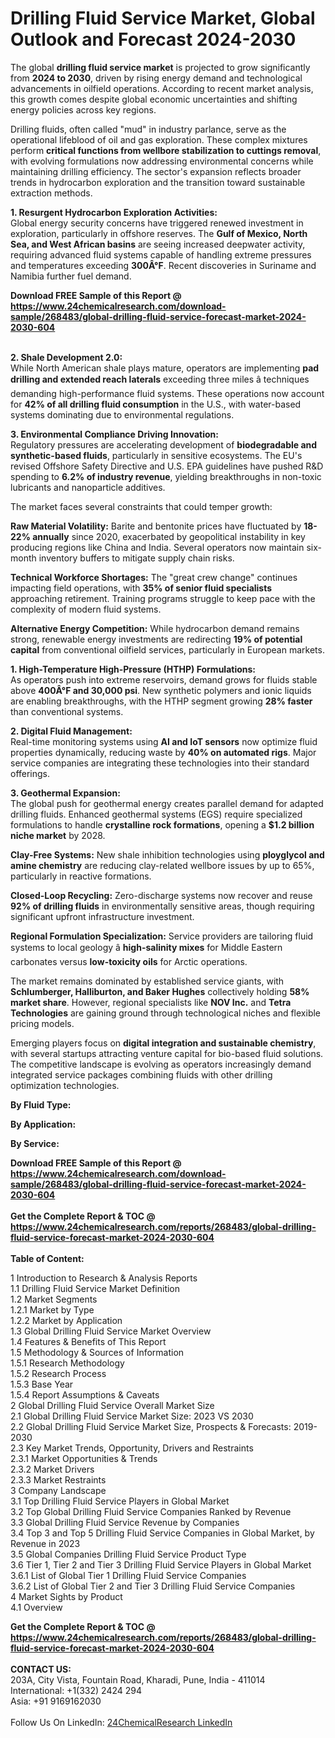 <h1>Drilling Fluid Service Market, Global Outlook and Forecast 2024-2030</h1><p>The global <strong>drilling fluid service market</strong> is projected to grow significantly from <strong>2024 to 2030</strong>, driven by rising energy demand and technological advancements in oilfield operations. According to recent market analysis, this growth comes despite global economic uncertainties and shifting energy policies across key regions.</p><p>Drilling fluids, often called "mud" in industry parlance, serve as the operational lifeblood of oil and gas exploration. These complex mixtures perform <strong>critical functions from wellbore stabilization to cuttings removal</strong>, with evolving formulations now addressing environmental concerns while maintaining drilling efficiency. The sector's expansion reflects broader trends in hydrocarbon exploration and the transition toward sustainable extraction methods.</p><p><strong>1. Resurgent Hydrocarbon Exploration Activities:</strong><br>
Global energy security concerns have triggered renewed investment in exploration, particularly in offshore reserves. The <strong>Gulf of Mexico, North Sea, and West African basins</strong> are seeing increased deepwater activity, requiring advanced fluid systems capable of handling extreme pressures and temperatures exceeding <strong>300Â°F</strong>. Recent discoveries in Suriname and Namibia further fuel demand.</p><div><b>Download FREE Sample of this Report @ 
            <a href="https://www.24chemicalresearch.com/download-sample/268483/global-drilling-fluid-service-forecast-market-2024-2030-604">
            https://www.24chemicalresearch.com/download-sample/268483/global-drilling-fluid-service-forecast-market-2024-2030-604</a></b></div><br><p><strong>2. Shale Development 2.0:</strong><br>
While North American shale plays mature, operators are implementing <strong>pad drilling and extended reach laterals</strong> exceeding three miles â techniques demanding high-performance fluid systems. These operations now account for <strong>42% of all drilling fluid consumption</strong> in the U.S., with water-based systems dominating due to environmental regulations.</p><p><strong>3. Environmental Compliance Driving Innovation:</strong><br>
Regulatory pressures are accelerating development of <strong>biodegradable and synthetic-based fluids</strong>, particularly in sensitive ecosystems. The EU's revised Offshore Safety Directive and U.S. EPA guidelines have pushed R&amp;D spending to <strong>6.2% of industry revenue</strong>, yielding breakthroughs in non-toxic lubricants and nanoparticle additives.</p><p>The market faces several constraints that could temper growth:</p><p><strong>Raw Material Volatility:</strong> Barite and bentonite prices have fluctuated by <strong>18-22% annually</strong> since 2020, exacerbated by geopolitical instability in key producing regions like China and India. Several operators now maintain six-month inventory buffers to mitigate supply chain risks.</p><p><strong>Technical Workforce Shortages:</strong> The "great crew change" continues impacting field operations, with <strong>35% of senior fluid specialists</strong> approaching retirement. Training programs struggle to keep pace with the complexity of modern fluid systems.</p><p><strong>Alternative Energy Competition:</strong> While hydrocarbon demand remains strong, renewable energy investments are redirecting <strong>19% of potential capital</strong> from conventional oilfield services, particularly in European markets.</p><p><strong>1. High-Temperature High-Pressure (HTHP) Formulations:</strong><br>
As operators push into extreme reservoirs, demand grows for fluids stable above <strong>400Â°F and 30,000 psi</strong>. New synthetic polymers and ionic liquids are enabling breakthroughs, with the HTHP segment growing <strong>28% faster</strong> than conventional systems.</p><p><strong>2. Digital Fluid Management:</strong><br>
Real-time monitoring systems using <strong>AI and IoT sensors</strong> now optimize fluid properties dynamically, reducing waste by <strong>40% on automated rigs</strong>. Major service companies are integrating these technologies into their standard offerings.</p><p><strong>3. Geothermal Expansion:</strong><br>
The global push for geothermal energy creates parallel demand for adapted drilling fluids. Enhanced geothermal systems (EGS) require specialized formulations to handle <strong>crystalline rock formations</strong>, opening a <strong>$1.2 billion niche market</strong> by 2028.</p><p><strong>Clay-Free Systems:</strong> New shale inhibition technologies using <strong>ployglycol and amine chemistry</strong> are reducing clay-related wellbore issues by up to 65%, particularly in reactive formations.</p><p><strong>Closed-Loop Recycling:</strong> Zero-discharge systems now recover and reuse <strong>92% of drilling fluids</strong> in environmentally sensitive areas, though requiring significant upfront infrastructure investment.</p><p><strong>Regional Formulation Specialization:</strong> Service providers are tailoring fluid systems to local geology â <strong>high-salinity mixes</strong> for Middle Eastern carbonates versus <strong>low-toxicity oils</strong> for Arctic operations.</p><p>The market remains dominated by established service giants, with <strong>Schlumberger, Halliburton, and Baker Hughes</strong> collectively holding <strong>58% market share</strong>. However, regional specialists like <strong>NOV Inc.</strong> and <strong>Tetra Technologies</strong> are gaining ground through technological niches and flexible pricing models.</p><p>Emerging players focus on <strong>digital integration and sustainable chemistry</strong>, with several startups attracting venture capital for bio-based fluid solutions. The competitive landscape is evolving as operators increasingly demand integrated service packages combining fluids with other drilling optimization technologies.</p><p><strong>By Fluid Type:</strong></p><p><strong>By Application:</strong></p><p><strong>By Service:</strong></p><div><b>Download FREE Sample of this Report @ 
            <a href="https://www.24chemicalresearch.com/download-sample/268483/global-drilling-fluid-service-forecast-market-2024-2030-604">
            https://www.24chemicalresearch.com/download-sample/268483/global-drilling-fluid-service-forecast-market-2024-2030-604</a></b></div><br><div><b>Get the Complete Report & TOC @ 
            <a href="https://www.24chemicalresearch.com/reports/268483/global-drilling-fluid-service-forecast-market-2024-2030-604">
            https://www.24chemicalresearch.com/reports/268483/global-drilling-fluid-service-forecast-market-2024-2030-604</a></b></div><br>
            <b>Table of Content:</b><p>1 Introduction to Research & Analysis Reports<br />
    1.1 Drilling Fluid Service Market Definition<br />
    1.2 Market Segments<br />
        1.2.1 Market by Type<br />
        1.2.2 Market by Application<br />
    1.3 Global Drilling Fluid Service Market Overview<br />
    1.4 Features & Benefits of This Report<br />
    1.5 Methodology & Sources of Information<br />
        1.5.1 Research Methodology<br />
        1.5.2 Research Process<br />
        1.5.3 Base Year<br />
        1.5.4 Report Assumptions & Caveats<br />
2 Global Drilling Fluid Service Overall Market Size<br />
    2.1 Global Drilling Fluid Service Market Size: 2023 VS 2030<br />
    2.2 Global Drilling Fluid Service Market Size, Prospects & Forecasts: 2019-2030<br />
    2.3 Key Market Trends, Opportunity, Drivers and Restraints<br />
        2.3.1 Market Opportunities & Trends<br />
        2.3.2 Market Drivers<br />
        2.3.3 Market Restraints<br />
3 Company Landscape<br />
    3.1 Top Drilling Fluid Service Players in Global Market<br />
    3.2 Top Global Drilling Fluid Service Companies Ranked by Revenue<br />
    3.3 Global Drilling Fluid Service Revenue by Companies<br />
    3.4 Top 3 and Top 5 Drilling Fluid Service Companies in Global Market, by Revenue in 2023<br />
    3.5 Global Companies Drilling Fluid Service Product Type<br />
    3.6 Tier 1, Tier 2 and Tier 3 Drilling Fluid Service Players in Global Market<br />
        3.6.1 List of Global Tier 1 Drilling Fluid Service Companies<br />
        3.6.2 List of Global Tier 2 and Tier 3 Drilling Fluid Service Companies<br />
4 Market Sights by Product<br />
    4.1 Overview<br />
    </p><div><b>Get the Complete Report & TOC @ 
            <a href="https://www.24chemicalresearch.com/reports/268483/global-drilling-fluid-service-forecast-market-2024-2030-604">
            https://www.24chemicalresearch.com/reports/268483/global-drilling-fluid-service-forecast-market-2024-2030-604</a></b></div><br><b>CONTACT US:</b><br>
            203A, City Vista, Fountain Road, Kharadi, Pune, India - 411014<br>
            International: +1(332) 2424 294<br>
            Asia: +91 9169162030 <br><br>
            Follow Us On LinkedIn: <a href="https://www.linkedin.com/company/24chemicalresearch/">24ChemicalResearch LinkedIn</a>